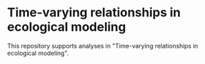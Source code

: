 # Time-varying relationships in ecological modeling

This repository supports analyses in "Time-varying relationships in ecological modeling". 
